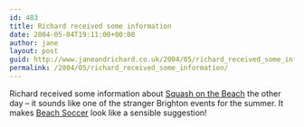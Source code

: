 ```yaml
---
id: 483
title: Richard received some information
date: 2004-05-04T19:11:00+00:00
author: jane
layout: post
guid: http://www.janeandrichard.co.uk/2004/05/richard_received_some_information
permalink: /2004/05/richard_received_some_information/
---
```

Richard received some information about [Squash on the Beach](http://www.squashonthebeach.com/) the other day &#8211; it sounds like one of the stranger Brighton events for the summer. It makes [Beach Soccer](http://www.janeandrichard.co.uk/2003/06/yesterday_we_were_at) look like a sensible suggestion!